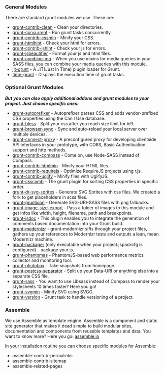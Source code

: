 ### General Modules

There are standard grunt modules we use. These are:

 * [grunt-contrib-clean](https://github.com/gruntjs/grunt-contrib-clean) - Clean your directories.
 * [grunt-concurrent](https://github.com/sindresorhus/grunt-concurrent) - Run grunt tasks concurrently.
 * [grunt-contrib-cssmin](https://github.com/gruntjs/grunt-contrib-cssmin) - Minify your CSS.
 * [grunt-htmlhint](https://github.com/yaniswang/grunt-htmlhint) - Check your html for errors.
 * [grunt-contrib-jshint](https://github.com/gruntjs/grunt-contrib-jshint) - Check your js for errors.
 * [grunt-jsbeautifier](https://github.com/vkadam/grunt-jsbeautifier) - Format your js and html files.
 * [grunt-combine-mq](https://github.com/frontendfriends/grunt-combine-mq) - When you use mixins for media queries in your SASS files, you can combine your media queries with this module.
 * [jit-grunt](https://github.com/shootaroo/jit-grunt) - A JIT(Just In Time) plugin loader for Grunt.
 * [time-grunt](https://github.com/sindresorhus/time-grunt) - Displays the execution time of grunt tasks.

### Optional Grunt Modules

***But you can also apply additional addons and grunt modules to your project. Just choose specific ones:***

* [grunt-autoprefixer](https://github.com/nDmitry/grunt-autoprefixer) - Autoprefixer parses CSS and adds vendor-prefixed CSS properties using the Can I Use database.
* [grunt-bless](https://github.com/stefanjudis/grunt-bless) - Split your css after you reach size limit for ie9.
* [grunt-browser-sync](https://npmjs.org/package/grunt-browser-sync) - Sync and auto-reload your local server over multiple devices.
* [grunt-connect-proxy](https://github.com/drewzboto/grunt-connect-proxy) - A preconfigured proxy for developing clientside API interfaces in your prototype, with CORS, Basic Authentication support and http methods.
* [grunt-contrib-compass](https://github.com/gruntjs/grunt-contrib-compass) - Come on, use Node-SASS instead of Compass.
* [grunt-contrib-htmlmin](https://github.com/gruntjs/grunt-contrib-htmlmin) - Minify your HTML files.
* [grunt-contrib-requirejs](https://github.com/gruntjs/grunt-contrib-requirejs) - Optimize RequireJS projects using r.js.
* [grunt-contrib-uglify](https://github.com/gruntjs/grunt-contrib-uglify) - Minify files with UglifyJS.
* [grunt-csscomb](https://github.com/csscomb/grunt-csscomb) - The grunt plugin for sorting CSS properties in specific order.
* [grunt-dr-svg-sprites](https://github.com/drdk/grunt-dr-svg-sprites) - Generate SVG Sprites with css files. We created a fork to get placeholders in scss files.
* [grunt-grunticon](https://github.com/filamentgroup/grunticon) - Generate SVG-URI-SASS files with png fallbacks.
* [grunt-image-size-export](https://github.com/Sebastian-Fitzner/grunt-image-size-export) - Pass a folder of images to this module and get infos like width, height, filename, path and breakpoints.
* [grunt-jsdoc](https://github.com/krampstudio/grunt-jsdoc) - This plugin enables you to integrate the generation of comments based documentation into your Grunt build.
* [grunt-modernizr](https://github.com/Modernizr/grunt-modernizr) - grunt-modernizr sifts through your project files, gathers up your references to Modernizr tests and outputs a lean, mean Modernizr machine.
* [grunt-packager](https://github.com/bobbor/grunt-packager) (only executable when your project.jspackcfg is configured) - package your js.
* [grunt-phantomas](https://github.com/stefanjudis/grunt-phantomas) - PhantomJS-based web performance metrics collector and monitoring tool.
* [grunt-photobox](https://github.com/stefanjudis/grunt-photobox) - Take snapshots from homepage.
* [grunt-postcss-separator](https://github.com/Sebastian-Fitzner/grunt-postcss-separator) - Split up your Data-URI or anything else into a separate CSS file.
* [grunt-sass](https://github.com/sindresorhus/grunt-sass) - You want to use Libsass instead of Compass to render your stylesheets 10 times faster? Here you go!
* [grunt-svgmin](https://github.com/sindresorhus/grunt-svgmin) - Minify SVG using SVGO.
* [grunt-version](https://github.com/kswedberg/grunt-version) - Grunt task to handle versioning of a project.

### Assemble

We use Assemble as template engine. Assemble is a component and static site generator that makes it dead simple to build modular sites, documentation and components from reusable templates and data.
You want to know more? Here you go: [assemble.io](http://assemble.io)

In your installation routine you can choose specific modules for Assemble:

 * assemble-contrib-permalinks
 * assemble-contrib-sitemap
 * assemble-related-pages
